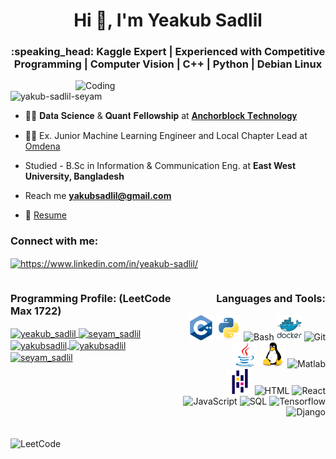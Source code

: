 
<h1 align="center">Hi 👋, I'm Yeakub Sadlil</h1>
<h3 align="center">:speaking_head: Kaggle Expert | Experienced with Competitive Programming | Computer Vision | C++ | Python | Debian Linux</h3>
<img align="right" alt="Coding" width="400" src="https://cdn.dribbble.com/users/1162077/screenshots/3848914/programmer.gif">
<p align="left"> <img src="https://komarev.com/ghpvc/?username=yakub-sadlil-seyam&label=Profile%20views&color=0e75b6&style=flat" alt="yakub-sadlil-seyam" /> </p>

- :man_technologist: 𝐃𝐚𝐭𝐚 𝐒𝐜𝐢𝐞𝐧𝐜𝐞 & 𝐐𝐮𝐚𝐧𝐭 𝐅𝐞𝐥𝐥𝐨𝐰𝐬𝐡𝐢𝐩 at [𝐀𝐧𝐜𝐡𝐨𝐫𝐛𝐥𝐨𝐜𝐤 𝐓𝐞𝐜𝐡𝐧𝐨𝐥𝐨𝐠𝐲](https://www.linkedin.com/company/anchorblock/)
- :man_technologist: Ex. Junior Machine Learning Engineer and Local Chapter Lead at [Omdena](https://omdena.com/local-chapters/dhaka-bangladesh-chapter/)
- Studied - B.Sc in Information & Communication Eng. at **East West University, Bangladesh** 

- Reach me **yakubsadlil@gmail.com**

- 📄 <a href="https://drive.google.com/file/d/1JGP31M_PExR6mGBTFPTcgQ3iM-adE_Fo/view?usp=drive_link">Resume</a>


<h3 align="left">Connect with me:</h3>
<p align="left">
<a href="https://www.linkedin.com/in/yeakub-sadlil/" target="blank"><img align="center" src="https://raw.githubusercontent.com/rahuldkjain/github-profile-readme-generator/master/src/images/icons/Social/linked-in-alt.svg" alt="https://www.linkedin.com/in/yeakub-sadlil/" height="30" width="40" /></a>

<div style="display: flex; justify-content: space-between;">
  <div>
    <h3 align="left">Programming Profile: (LeetCode Max 1722)</h3>
    <p align="left">
      <a href="https://leetcode.com/u/yeakub_sadlil/" target="blank">
        <img align="center" src="https://upload.wikimedia.org/wikipedia/commons/1/19/LeetCode_logo_black.png" alt="yeakub_sadlil" height="30" width="40" />
      </a>
      <a href="https://www.codechef.com/users/seyam_sadlil" target="blank">
        <img align="center" src="https://cdn.jsdelivr.net/npm/simple-icons@3.1.0/icons/codechef.svg" alt="seyam_sadlil" height="30" width="40" />
      </a>
      <a href="https://www.datacamp.com/profile/yakubsadlil" target="blank">
        <img align="center" src="https://www.svgrepo.com/show/349332/datacamp.svg" alt="yakubsadlil" height="30" width="40" />
      </a>
      <a href="https://kaggle.com/yakubsadlil" target="blank">
        <img align="center" src="https://raw.githubusercontent.com/rahuldkjain/github-profile-readme-generator/master/src/images/icons/Social/kaggle.svg" alt="yakubsadlil" height="30" width="40" />
      </a>
      <a href="https://www.stopstalk.com/user/profile/Yakub_Sadlil_Seyam" target="blank">
        <img align="center" src="https://www.stopstalk.com/static/images/stopstalk-logo.png" alt="seyam_sadlil" height="30" width="35" />
      </a>
    </p>
  </div>
  
  <div>
    <h3 align="right">Languages and Tools:</h3>
    <p align="right">
      <img src="https://raw.githubusercontent.com/devicons/devicon/master/icons/cplusplus/cplusplus-original.svg" alt="C++" width="40" height="40" title="C++"/>
      <img src="https://raw.githubusercontent.com/devicons/devicon/master/icons/python/python-original.svg" alt="Python" width="40" height="40" title="Python"/>
      <img src="https://www.vectorlogo.zone/logos/gnu_bash/gnu_bash-icon.svg" alt="Bash" width="40" height="40" title="Bash"/>
      <img src="https://raw.githubusercontent.com/devicons/devicon/master/icons/docker/docker-original-wordmark.svg" alt="Docker" width="40" height="40" title="Docker"/>
      <img src="https://www.vectorlogo.zone/logos/git-scm/git-scm-icon.svg" alt="Git" width="40" height="40" title="Git"/>
      <img src="https://raw.githubusercontent.com/devicons/devicon/master/icons/java/java-original.svg" alt="Java" width="40" height="40" title="Java"/>
      <img src="https://raw.githubusercontent.com/devicons/devicon/master/icons/linux/linux-original.svg" alt="Linux" width="40" height="40" title="Linux"/>
      <img src="https://upload.wikimedia.org/wikipedia/commons/2/21/Matlab_Logo.png" alt="Matlab" width="40" height="40"  title="Matlab"/>
     <br>
      <img src="https://raw.githubusercontent.com/devicons/devicon/2ae2a900d2f041da66e950e4d48052658d850630/icons/pandas/pandas-original.svg" alt="pandas" width="40" height="40" title="Pandas"/> 
      <img src="https://www.svgrepo.com/show/303205/html-5-logo.svg" alt="HTML" width="40" height="40" title="HTML"/> 
      <img src="https://www.svgrepo.com/show/493719/react-javascript-js-framework-facebook.svg" alt="React" width="40" height="40" title="React"/> 
      <img src="https://www.svgrepo.com/show/368775/javascript.svg" alt="JavaScript" width="40" height="40" title="JavaScript"/> 
      <img src="https://www.svgrepo.com/show/331760/sql-database-generic.svg" alt="SQL" width="40" height="40" title="SQL"/> 
      <img src="https://www.svgrepo.com/show/354440/tensorflow.svg" alt="Tensorflow" width="40" height="40" title="Tensorflow"/> 
      <img src="https://www.svgrepo.com/show/353657/django-icon.svg" alt="Django" width="40" height="40" title="Django"/> 
    </p>
  </div>
</div>


<div style="display: flex; justify-content: space-between; margin-top: 20px;">
  <img src="https://github.com/user-attachments/assets/4ca513d6-c799-4816-9c70-a9e8cee02af5" alt="LeetCode" style="padding-right: 120px;" />
<!--   <img src="https://user-images.githubusercontent.com/37358269/218945385-d510aea9-019b-42c5-8ed8-a310acf2b0f7.png" alt="Coding" height="300" width="500" /> -->
</div>
